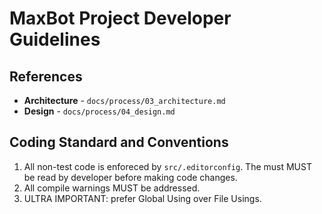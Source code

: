 # MaxBot Project Developer Guidelines

## References

- **Architecture** - `docs/process/03_architecture.md`
- **Design** - `docs/process/04_design.md`

## Coding Standard and Conventions

1. All non-test code is enforeced by `src/.editorconfig`. The must MUST be read by developer before making code changes.
2. All compile warnings MUST be addressed.
3. ULTRA IMPORTANT: prefer Global Using over File Usings.

